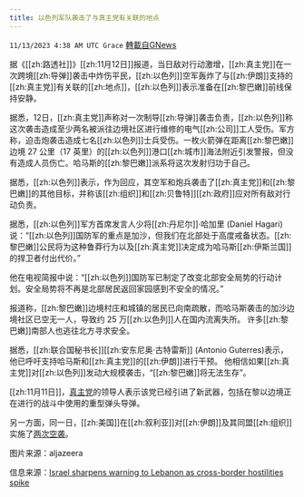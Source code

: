 ```yaml
---
title: 以色列军队袭击了与真主党有关联的地点
---
```

`11/13/2023 4:38 AM UTC Grace` [轉載自GNews](https://gnews.org/articles/1969404)

据《[[zh:路透社]]》[[zh:11月12日]]报道，当日敌对行动激增，[[zh:真主党]]在一次跨境[[zh:导弹]]袭击中炸伤平民，[[zh:以色列]]空军轰炸了与[[zh:伊朗]]支持的[[zh:真主党]]有关联的[[zh:地点]]，[[zh:以色列]]表示准备在[[zh:黎巴嫩]]前线保持安静。

据悉，12日，[[zh:真主党]]声称对一次制导[[zh:导弹]]袭击负责，[[zh:以色列]]称这次袭击造成至少两名被派往边境社区进行维修的电气[[zh:公司]]工人受伤。军方称，迫击炮袭击造成七名[[zh:以色列]]士兵受伤。一枚火箭弹在距离[[zh:黎巴嫩]]边境 27 公里（17 英里）的[[zh:以色列]]港口[[zh:城市]]海法附近引发警报，但没有造成人员伤亡。哈马斯的[[zh:黎巴嫩]]派系将这次发射归功于自己。

据悉，[[zh:以色列]]表示，作为回应，其空军和炮兵袭击了[[zh:真主党]]和[[zh:黎巴嫩]]的其他目标，并称该[[zh:组织]]和[[zh:贝鲁特]][[zh:政府]]应对所有敌对行动负责。

据悉，[[zh:以色列]]军方首席发言人少将[[zh:丹尼尔]]·哈加里 (Daniel Hagari) 说：“[[zh:以色列]]国防军的重点是加沙，但我们在北部处于高度戒备状态。[[zh:黎巴嫩]]公民将为这种鲁莽行为以及[[zh:真主党]]决定成为哈马斯[[zh:伊斯兰国]]的捍卫者付出代价。”

他在电视简报中说：“[[zh:以色列]]国防军已制定了改变北部安全局势的行动计划。安全局势将不再是北部居民返回家园感到不安全的情况。”

报道称，[[zh:黎巴嫩]]边境村庄和城镇的居民已向南疏散，而哈马斯袭击的加沙边境社区已空无一人，导致约 25 万[[zh:以色列]]人在国内流离失所。 许多[[zh:黎巴嫩]]南部人也逃往北方寻求安全。

据悉，[[zh:联合国秘书长]][[zh:安东尼奥·古特雷斯]] (Antonio Guterres)表示，他已呼吁支持哈马斯和[[zh:真主党]]的[[zh:伊朗]]进行干预。 他相信如果[[zh:真主党]]对[[zh:以色列]]发动大规模袭击，“[[zh:黎巴嫩]]将无法生存”。

[[zh:11月11日]]，[真主党](https://gnews.org/m/1964530)的领导人表示该党已经引进了新武器，包括在黎以边境正在进行的战斗中使用的重型弹头导弹。

另一方面，同一日，[[zh:美国]]在[[zh:叙利亚]]对[[zh:伊朗]]及其同盟[[zh:组织]]实施了[两次空袭](https://gnews.org/m/1969310)。

图片来源：aljazeera

信息来源：[Israel sharpens warning to Lebanon as cross-border hostilities spike](https://www.reuters.com/world/middle-east/civilians-wounded-by-anti-tank-missile-near-lebanon-border-israeli-military-2023-11-12/)
